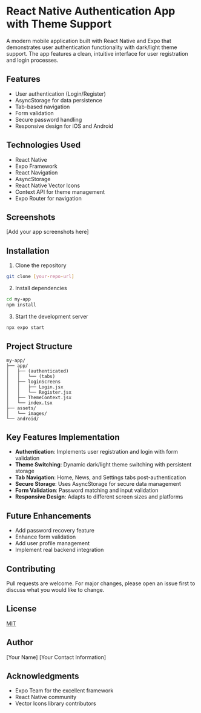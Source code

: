 # React Native Authentication App with Theme Support

A modern mobile application built with React Native and Expo that demonstrates user authentication functionality with dark/light theme support. The app features a clean, intuitive interface for user registration and login processes.

## Features

- User authentication (Login/Register)
- AsyncStorage for data persistence
- Tab-based navigation
- Form validation
- Secure password handling
- Responsive design for iOS and Android

## Technologies Used

- React Native
- Expo Framework
- React Navigation
- AsyncStorage
- React Native Vector Icons
- Context API for theme management
- Expo Router for navigation

## Screenshots
[Add your app screenshots here]

## Installation

1. Clone the repository
```bash
git clone [your-repo-url]
```

2. Install dependencies
```bash
cd my-app
npm install
```

3. Start the development server
```bash
npx expo start
```

## Project Structure

```
my-app/
├── app/
│   ├── (authenticated)
│   │   └── (tabs)
│   ├── loginScreens
│   │   ├── Login.jsx
│   │   └── Register.jsx
│   ├── ThemeContext.jsx
│   └── index.tsx
├── assets/
│   └── images/
└── android/
```

## Key Features Implementation

- **Authentication**: Implements user registration and login with form validation
- **Theme Switching**: Dynamic dark/light theme switching with persistent storage
- **Tab Navigation**: Home, News, and Settings tabs post-authentication
- **Secure Storage**: Uses AsyncStorage for secure data management
- **Form Validation**: Password matching and input validation
- **Responsive Design**: Adapts to different screen sizes and platforms

## Future Enhancements

- Add password recovery feature
- Enhance form validation
- Add user profile management
- Implement real backend integration

## Contributing

Pull requests are welcome. For major changes, please open an issue first to discuss what you would like to change.

## License

[MIT](https://choosealicense.com/licenses/mit/)

## Author

[Your Name]
[Your Contact Information]

## Acknowledgments

- Expo Team for the excellent framework
- React Native community
- Vector Icons library contributors
